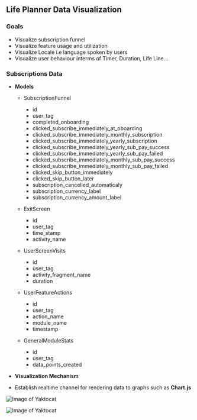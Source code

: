 ## Life Planner Data Visualization

### Goals

* Visualize subscription funnel
* Visualize feature usage and utilization
* Visualize Locale i.e language spoken by users
* Visualize user behaviour interms of Timer, Duration, Life Line...

### Subscriptions Data

* **Models**
    
    - SubscriptionFunnel
        - id
        - user_tag
        - completed_onboarding
        - clicked_subscribe_immediately_at_oboarding
        - clicked_subscribe_immediately_monthly_subscription
        - clicked_subscribe_immediately_yearly_subscription
        - clicked_subscribe_immediately_yearly_sub_pay_success
        - clicked_subscribe_immediately_yearly_sub_pay_failed
        - clicked_subscribe_immediately_monthly_sub_pay_success
        - clicked_subscribe_immediately_monthly_sub_pay_failed
        - clicked_skip_button_immediately
        - clicked_skip_button_later
        - subscription_cancelled_automaticaly
        - subscription_currency_label
        - subscription_currency_amount_label

    - ExitScreen
        - id
        - user_tag
        - time_stamp
        - activity_name
    
    - UserScreenVisits
        - id
        - user_tag
        - activity_fragment_name
        - duration
    
    - UserFeatureActions
        - id
        - user_tag
        - action_name
        - module_name
        - timestamp
    
    - GeneralModuleStats
        - id
        - user_tag
        - data_points_created
    
* **Visualization Mechanism**
- Establish realtime channel for rendering data to graphs such as **Chart.js**

![Image of Yaktocat](https://pimg-guru.com/0%2F979%2F979372%2Flivestreaming_7c0fca0a-5d21-4294-86e1-c3f9df97132c.png)

![Image of Yaktocat](https://circuits4you.com/wp-content/uploads/2019/01/line_chart_ESP8266.png)


